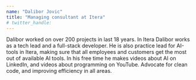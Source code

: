 ```yaml
---
name: "Dalibor Jovic"
title: "Managing consultant at Itera"
# twitter_handle: 
---
```

Dalibor worked on over 200 projects in last 18 years.
In Itera Dalibor works as a tech lead and a full-stack developer. He is also practice lead for AI-tools in Itera, making sure that all employees and customers get the most out of available AI tools.
In his free time he makes videos about AI on LinkedIn, and videos about programming on YouTube.
Advocate for clean code, and improving efficiency in all areas. 
